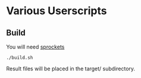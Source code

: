 # Various Userscripts

## Build

You will need [sprockets](https://github.com/sstephenson/sprockets)

    ./build.sh

Result files will be placed in the target/ subdirectory.

